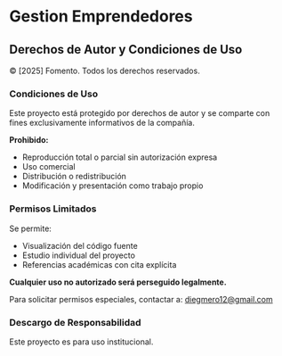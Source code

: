# Gestion Emprendedores

## Derechos de Autor y Condiciones de Uso

© [2025] Fomento. Todos los derechos reservados.

### Condiciones de Uso

Este proyecto está protegido por derechos de autor y se comparte con fines exclusivamente informativos de la compañía. 

**Prohibido:**
- Reproducción total o parcial sin autorización expresa
- Uso comercial
- Distribución o redistribución
- Modificación y presentación como trabajo propio

### Permisos Limitados

Se permite:
- Visualización del código fuente
- Estudio individual del proyecto
- Referencias académicas con cita explícita

**Cualquier uso no autorizado será perseguido legalmente.**

Para solicitar permisos especiales, contactar a: diegmero12@gmail.com

### Descargo de Responsabilidad

Este proyecto es para uso institucional.